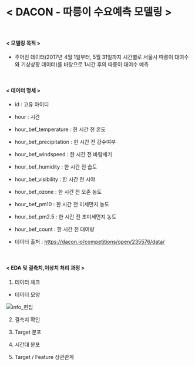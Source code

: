 # < DACON - 따릉이 수요예측 모델링 >

<br>

#### < 모델링 목적 >
* 주어진 데이터(2017년 4월 1일부터, 5월 31일까지 시간별로 서울시 따릉이 대여수와 기상상황 데이터)를 바탕으로 1시간 후의 따릉이 대여수 예측

<br>

#### < 데이터 명세 >
  * id : 고유 아이디
  * hour : 시간
  * hour_bef_temperature : 한 시간 전 온도
  * hour_bef_precipitation : 한 시간 전 강수여부
  * hour_bef_windspeed : 한 시간 전 바람세기
  * hour_bef_humidity : 한 시간 전 습도
  * hour_bef_visibility : 한 시간 전 시야
  * hour_bef_ozone : 한 시간 전 오존 농도
  * hour_bef_pm10 : 한 시간 전 미세먼지 농도
  * hour_bef_pm2.5 : 한 시간 전 초미세먼지 농도
  * hour_bef_count : 한 시간 전 대여량
  
  * 데이터 출처 : https://dacon.io/competitions/open/235576/data/
  
<br>

#### < EDA 및 결측치,이상치 처리 과정 >

1. 데이터 체크
 * 데이터 모양
 
 ![info_편집](https://user-images.githubusercontent.com/35517797/86532523-af98f480-bf05-11ea-92c8-7c39a17a8f0e.PNG)



2. 결측치 확인

3. Target 분포

4. 시간대 분포

5. Target / Feature 상관관계



